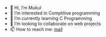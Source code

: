 - 👋 Hi, I’m Mukul
- 👀 I’m interested in Comptitive programming
- 🌱 I’m currently learning C Programming
- 💞️ I’m looking to collaborate on web projects
- 📫 How to reach me:  <a href="mailto: mukuldeep63@gmail.com">mail</a>
 

<!---
muKul0099/muKul0099 is a ✨ special ✨ repository because its `README.md` (this file) appears on your GitHub profile.
You can click the Preview link to take a look at your changes.
--->
